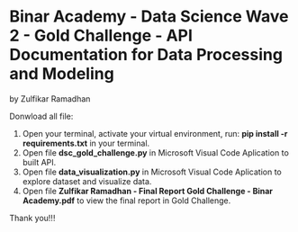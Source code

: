 # Binar Academy - Data Science Wave 2 - Gold Challenge - API Documentation for Data Processing and Modeling
by Zulfikar Ramadhan

Donwload all file:
1. Open your terminal, activate your virtual environment, run: **pip install -r requirements.txt** in your terminal.
2. Open file **dsc_gold_challenge.py** in Microsoft Visual Code Aplication to built API.
3. Open file **data_visualization.py** in Microsoft Visual Code Aplication to explore dataset and visualize data.
4. Open file **Zulfikar Ramadhan - Final Report Gold Challenge - Binar Academy.pdf** to view the final report in Gold Challenge.

Thank you!!!